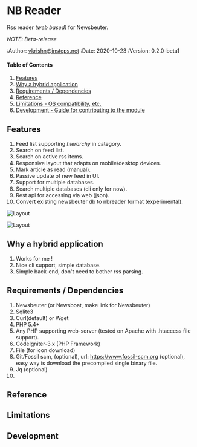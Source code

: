 
# NB Reader

Rss reader *(web based)* for Newsbeuter.

_NOTE: Beta-release_

:Author:    vkrishn@insteps.net
:Date:      2020-10-23
:Version:   0.2.0-beta1

#### Table of Contents

1. [Features](#features)
2. [Why a hybrid application](#why-a-hybrid-application)
3. [Requirements / Dependencies](#requirements--dependencies)
4. [Reference](#reference)
5. [Limitations - OS compatibility, etc.](#limitations)
6. [Development - Guide for contributing to the module](#development)

## Features

1. Feed list supporting *hierarchy* in category.
2. Search on feed list.
3. Search on active rss items.
4. Responsive layout that adapts on mobile/desktop devices.
5. Mark article as read (manual).
6. Passive update of new feed in UI.
7. Support for multiple databases.
8. Search multiple databases (cli only for now).
9. Rest api for accessing via web (json).
10. Convert existing newsbeuter db to nbreader format (experimental).

![Layout](http://download.tuxfamily.org/pmreader/screenshots/nbreader-layout-01.png)

![Layout](http://download.tuxfamily.org/pmreader/screenshots/nbreader-layout-02.png)

## Why a hybrid application

1. Works for me !
2. Nice cli support, simple database.
3. Simple back-end, don't need to bother rss parsing.

## Requirements / Dependencies

1. Newsbeuter (or Newsboat, make link for Newsbeuter)
2. Sqlite3
3. Curl(default) or Wget
4. PHP 5.4+
5. Any PHP supporting web-server (tested on Apache with .htaccess file support).
6. CodeIgniter-3.x (PHP Framework)
7. File (for icon download)
8. Git/Fossil scm,  (optional),
   url: https://www.fossil-scm.org (optional),
   easy way is download the precompiled single binary file.
9. Jq (optional)
10. 

## Reference

## Limitations

## Development


